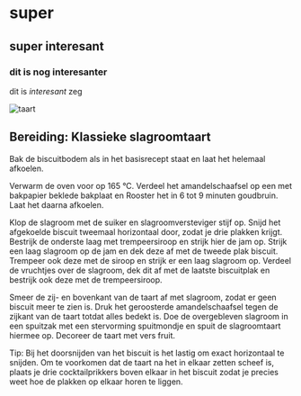 # super
## super interesant
### dit is nog interesanter

dit is _interesant_ zeg

![taart](/C:/image.png "taart")

## Bereiding: Klassieke slagroomtaart
Bak de biscuitbodem als in het basisrecept staat en laat het helemaal afkoelen.

Verwarm de oven voor op 165 °C. Verdeel het amandelschaafsel op een met bakpapier beklede bakplaat en Rooster het in 6 tot 9 minuten goudbruin. Laat het daarna afkoelen.

Klop de slagroom met de suiker en slagroomversteviger stijf op. Snijd het afgekoelde biscuit tweemaal horizontaal door, zodat je drie plakken krijgt. Bestrijk de onderste laag met trempeersiroop en strijk hier de jam op. Strijk een laag slagroom op de jam en dek deze af met de tweede plak biscuit. Trempeer ook deze met de siroop en strijk er een laag slagroom op. Verdeel de vruchtjes over de slagroom, dek dit af met de laatste biscuitplak en bestrijk ook deze met de trempeersiroop.

Smeer de zij- en bovenkant van de taart af met slagroom, zodat er geen biscuit meer te zien is. Druk het geroosterde amandelschaafsel tegen de zijkant van de taart totdat alles bedekt is. Doe de overgebleven slagroom in een spuitzak met een stervorming spuitmondje en spuit de slagroomtaart hiermee op. Decoreer de taart met vers fruit.

Tip: Bij het doorsnijden van het biscuit is het lastig om exact horizontaal te snijden. Om te voorkomen dat de taart na het in elkaar zetten scheef is, plaats je drie cocktailprikkers boven elkaar in het biscuit zodat je precies weet hoe de plakken op elkaar horen te liggen.
